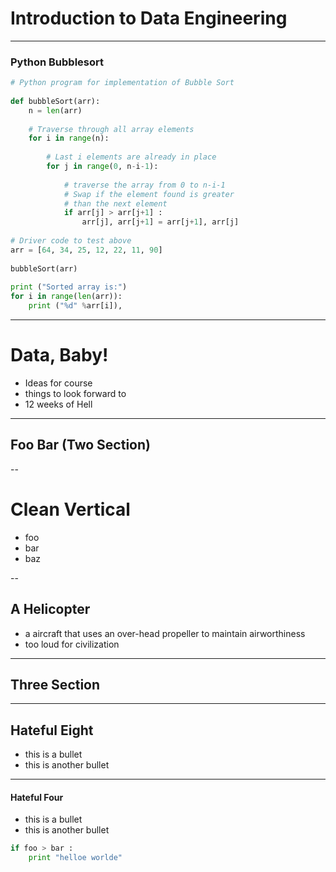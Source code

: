 # Introduction to Data Engineering

---
### Python Bubblesort

``` python
# Python program for implementation of Bubble Sort
 
def bubbleSort(arr):
    n = len(arr)
 
    # Traverse through all array elements
    for i in range(n):
 
        # Last i elements are already in place
        for j in range(0, n-i-1):
 
            # traverse the array from 0 to n-i-1
            # Swap if the element found is greater
            # than the next element
            if arr[j] > arr[j+1] :
                arr[j], arr[j+1] = arr[j+1], arr[j]
 
# Driver code to test above
arr = [64, 34, 25, 12, 22, 11, 90]
 
bubbleSort(arr)
 
print ("Sorted array is:")
for i in range(len(arr)):
    print ("%d" %arr[i]), 
```

---

# Data, Baby!

- Ideas for course
- things to look forward to
- 12 weeks of Hell

---

## Foo Bar (Two Section)

--

#  Clean Vertical

- foo
- bar
- baz

--

## A Helicopter

- a aircraft that uses an over-head propeller to maintain airworthiness
- too loud for civilization

---

## Three Section

---

## Hateful Eight

- this is a bullet
- this is another bullet

---

#### Hateful Four

- this is a bullet
- this is another bullet

``` python
if foo > bar :
    print "helloe worlde"
```
